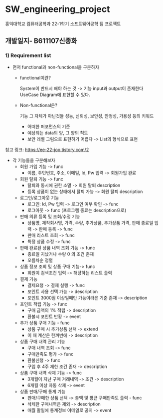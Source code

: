 # SW_engineering_project
홍익대학교 컴퓨터공학과 22-1학기 소프트웨어공학 팀 프로젝트
## 개발일지- B611107신종화
### 1) Requirement list
+ 먼저 functional과 non-functional을 구분하자
  + functional이란?
  
    System이 반드시 해야 하는 것 -> 기능
    input과 output이 존재한다
    UseCase Diagram에 표현할 수 있다.
    
  + Non-functional은?
    
    기능 그 자체가 아닌것들
    성능, 신뢰성, 보안성, 안정성, 가용성 등의 키워드
    + 어떠한 퍼포먼스의 기준
    + 예상되는 data의 양, 그 양의 척도
    + 보안 레벨
    그림으로 표현하기 어렵다 -> List의 형식으로 표현

참고 링크: https://ee-22-joo.tistory.com/2

+ 각 기능들을 구분해보자
    + 회원 가입 기능 -> func
      + 이름, 주민번호, 주소, 이메일, Id, Pw 입력 -> 회원가입 완료
    + 회원 탈퇴 기능 -> func
      + 탈퇴와 동시에 권한 소멸 -> 회원 탈퇴 description
      + 등록 상품이 없는 상태에서 탈퇴 가능 -> 회원 탈퇴 description
    + 로그인/로그아웃 기능
      +    로그인: Id, Pw 입력 -> 로그인 여부 확인 -> func
      +    로그아웃 -> func (프로그램 종료는 description으로)
    + 판매 의류 등록 및 조회/수정 기능 
      + 상품명, 제작회사명, 가격, 수량, 추가상품, 추가상품 가격, 판매 종료일 입력 -> 판매 등록 -> func
      + 판매 리스트 조회 -> func
      + 특정 상품 수정 -> func
    + 판매 완료된 상품 내역 조회 기능 -> func
      + 종료일 지났거나 수량 0 의 조건 존재
      + 오름차순 정렬 
    + 상품 정보 조회 및 상품 구매 기능-> func
      + 회원이 검색조건 입력 -> 해당하는 리스트 출력
    + 결제 기능 
      + 결제요청 -> 결제 실행 -> func
      + 포인트 사용 선택 가능 -> description
      + 포인트 3000점 이상일때만 가능이라은 기준 존재 -> description
    + 포인트 적립 기능 -> func
      + 구매 금액의 1% 적립 -> description
      + 환불시 포인트 반황 -> event
    + 추가 상품 구매 기능 - func
      + 상품 구매 시 추가상품 선택 -> extend
      + 이 때 계산은 한꺼번에 -> description
    + 상품 구매 내역 관리 기능
      + 구매 내역 조회 -> func
      + 구매만족도 평가 -> func
      + 환불신청 -> func 
      + 구입 후 4주 제한 조건 존재 -> description
    + 상품 구매 내역 삭제 기능 -> func
      + 3개월이 지난 구매 거래내역 -> 조건 -> description
      + 6개월 이상 자동 삭제 -> event
    + 상품 판매/구매 통계 기능
      + 판매/구매한 상품 선택 -> 총액 및 평균 구매만족도 출력 - func
      + 삭제한 구매내역은 제외 -> description
      + 매월 말일에 통계정보 이메일로 공지 -> event

